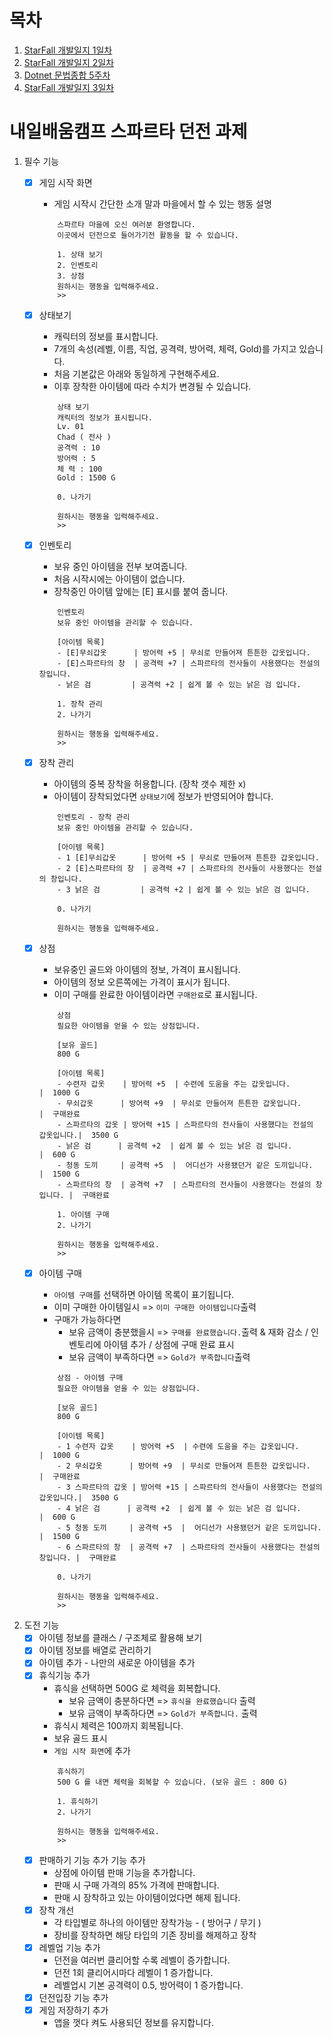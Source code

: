 # 목차
1. [StarFall 개발일지 1일차](https://amateurpotion.github.io/AmateurPotion/%EB%82%B4%EC%9D%BC%EB%B0%B0%EC%9B%80%EC%BA%A0%ED%94%84%20TIL/2%EC%A3%BC%EC%B0%A8/20250414%20Starfall_1)
2. [StarFall 개발일지 2일차](https://amateurpotion.github.io/AmateurPotion/%EB%82%B4%EC%9D%BC%EB%B0%B0%EC%9B%80%EC%BA%A0%ED%94%84%20TIL/2%EC%A3%BC%EC%B0%A8/20250415%20Starfall_2)
3. [Dotnet 문법종합 5주차](https://amateurpotion.github.io/AmateurPotion/%EB%82%B4%EC%9D%BC%EB%B0%B0%EC%9B%80%EC%BA%A0%ED%94%84%20TIL/2%EC%A3%BC%EC%B0%A8/20250416%20Dotnet%20%EB%AC%B8%EB%B2%95%EC%A2%85%ED%95%A9-5)
4. [StarFall 개발일지 3일차](https://amateurpotion.github.io/AmateurPotion/%EB%82%B4%EC%9D%BC%EB%B0%B0%EC%9B%80%EC%BA%A0%ED%94%84%20TIL/2%EC%A3%BC%EC%B0%A8/20250417%20Starfall_3)

# 내일배움캠프 스파르타 던전 과제
1.  필수 기능
	- [x]  게임 시작 화면
		- 게임 시작시 간단한 소개 말과 마을에서 할 수 있는 행동 설명
		```example
			스파르타 마을에 오신 여러분 환영합니다.
			이곳에서 던전으로 들어가기전 활동을 할 수 있습니다. 
			
			1. 상태 보기
			2. 인벤토리
			3. 상점 
			원하시는 행동을 입력해주세요.
			>>
		```
	- [x]  상태보기
		- 캐릭터의 정보를 표시합니다.
		- 7개의 속성(레벨, 이름, 직업, 공격력, 방어력, 체력, Gold)를 가지고 있습니다.
		- 처음 기본값은 아래와 동일하게 구현해주세요.
		- 이후 장착한 아이템에 따라 수치가 변경될 수 있습니다.
		```example
			상태 보기
			캐릭터의 정보가 표시됩니다.
			Lv. 01      
			Chad ( 전사 )
			공격력 : 10
			방어력 : 5
			체 력 : 100
			Gold : 1500 G
		
			0. 나가기

			원하시는 행동을 입력해주세요.
			>>
		```
	- [x]  인벤토리
		- 보유 중인 아이템을 전부 보여줍니다. 
		- 처음 시작시에는 아이템이 없습니다.
		- 장착중인 아이템 앞에는 [E] 표시를 붙여 줍니다.
		```example
			인벤토리
			보유 중인 아이템을 관리할 수 있습니다.
	
			[아이템 목록]
			- [E]무쇠갑옷      | 방어력 +5 | 무쇠로 만들어져 튼튼한 갑옷입니다.
			- [E]스파르타의 창  | 공격력 +7 | 스파르타의 전사들이 사용했다는 전설의 창입니다.
			- 낡은 검         | 공격력 +2 | 쉽게 볼 수 있는 낡은 검 입니다.
		
			1. 장착 관리
			2. 나가기
	
			원하시는 행동을 입력해주세요.
			>>	
		```
	- [x]  장착 관리
		- 아이템의 중복 장착을 허용합니다. (장착 갯수 제한 x)
		- 아이템이 장착되었다면 ```상태보기```에 정보가 반영되어야 합니다.
		```example
			인벤토리 - 장착 관리
			보유 중인 아이템을 관리할 수 있습니다.

			[아이템 목록]
			- 1 [E]무쇠갑옷      | 방어력 +5 | 무쇠로 만들어져 튼튼한 갑옷입니다.
			- 2 [E]스파르타의 창  | 공격력 +7 | 스파르타의 전사들이 사용했다는 전설의 창입니다.
			- 3 낡은 검         | 공격력 +2 | 쉽게 볼 수 있는 낡은 검 입니다.

			0. 나가기

			원하시는 행동을 입력해주세요.
		```
	- [x]  상점
		- 보유중인 골드와 아이템의 정보, 가격이 표시됩니다.
		- 아이템의 정보 오른쪽에는 가격이 표시가 됩니다.
		- 이미 구매를 완료한 아이템이라면 ```구매완료```로 표시됩니다.
		```example
			상점
			필요한 아이템을 얻을 수 있는 상점입니다.
	
			[보유 골드]
			800 G
	
			[아이템 목록]
			- 수련자 갑옷    | 방어력 +5  | 수련에 도움을 주는 갑옷입니다.             |  1000 G
			- 무쇠갑옷      | 방어력 +9  | 무쇠로 만들어져 튼튼한 갑옷입니다.           |  구매완료
			- 스파르타의 갑옷 | 방어력 +15 | 스파르타의 전사들이 사용했다는 전설의 갑옷입니다.|  3500 G
			- 낡은 검      | 공격력 +2  | 쉽게 볼 수 있는 낡은 검 입니다.            |  600 G
			- 청동 도끼     | 공격력 +5  |  어디선가 사용됐던거 같은 도끼입니다.        |  1500 G
			- 스파르타의 창  | 공격력 +7  | 스파르타의 전사들이 사용했다는 전설의 창입니다. |  구매완료
	
			1. 아이템 구매
			2. 나가기
	
			원하시는 행동을 입력해주세요.
			>>
		```
	- [x]  아이템 구매
		- ```아이템 구매```를 선택하면 아이템 목록이 표기됩니다.
		- 이미 구매한 아이템일시 => ```이미 구매한 아이템입니다```출력
		- 구매가 가능하다면 
			- 보유 금액이 충분했을시 => ```구매를 완료했습니다.```출력 & 재화 감소 / 인벤토리에 아이템 추가 / 상점에 구매 완료 표시
			- 보유 금액이 부족하다면 => ```Gold가 부족합니다```출력
		```example
			상점 - 아이템 구매
			필요한 아이템을 얻을 수 있는 상점입니다.

			[보유 골드]
			800 G

			[아이템 목록]
			- 1 수련자 갑옷    | 방어력 +5  | 수련에 도움을 주는 갑옷입니다.             |  1000 G
			- 2 무쇠갑옷      | 방어력 +9  | 무쇠로 만들어져 튼튼한 갑옷입니다.           |  구매완료
			- 3 스파르타의 갑옷 | 방어력 +15 | 스파르타의 전사들이 사용했다는 전설의 갑옷입니다.|  3500 G
			- 4 낡은 검      | 공격력 +2  | 쉽게 볼 수 있는 낡은 검 입니다.            |  600 G
			- 5 청동 도끼     | 공격력 +5  |  어디선가 사용됐던거 같은 도끼입니다.        |  1500 G
			- 6 스파르타의 창  | 공격력 +7  | 스파르타의 전사들이 사용했다는 전설의 창입니다. |  구매완료

			0. 나가기

			원하시는 행동을 입력해주세요.
			>>
		```


2.  도전 기능
	- [x]  아이템 정보를 클래스 / 구조체로 활용해 보기
	- [x]  아이템 정보를 배열로 관리하기
	- [x]  아이템 추가 - 나만의 새로운 아이템을 추가
	- [x]  휴식기능 추가
		- 휴식을 선택하면 500G 로 체력을 회복합니다.
			- 보유 금액이 충분하다면 => ```휴식을 완료했습니다``` 출력
			- 보유 금액이 부족하다면 => ```Gold가 부족합니다.``` 출력
		* 휴식시 체력은 100까지 회복됩니다.
		* 보유 골드 표시
		* ```게임 시작 화면```에 추가
		```example
			휴식하기
			500 G 를 내면 체력을 회복할 수 있습니다. (보유 골드 : 800 G)

			1. 휴식하기
			2. 나가기

			원하시는 행동을 입력해주세요.
			>>
		```
	- [x]  판매하기 기능 추가 기능 추가
		- 상점에 아이템 판매 기능을 추가합니다.
		- 판매 시 구매 가격의 85% 가격에 판매합니다.
		- 판매 시 장착하고 있는 아이템이었다면 해제 됩니다.
	- [x]  장착 개선
		- 각 타입별로 하나의 아이템만 장착가능 - ( 방어구 / 무기 )
		- 장비를 장착하면 해당 타입의 기존 장비를 해제하고 장착
	- [x]  레벨업 기능 추가
		- 던전을 여러번 클리어할 수록 레벨이 증가합니다.
		- 던전 1회 클리어시마다 레벨이 1 증가합니다.
		- 레벨업시 기본 공격력이 0.5, 방어력이 1 증가합니다.
	- [x]  던전입장 기능 추가
	- [x]  게임 저장하기 추가
		- 앱을 껏다 켜도 사용되던 정보를 유지합니다.
